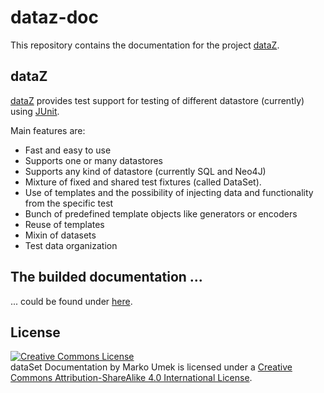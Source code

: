 # dataz-doc

This repository contains the documentation for the project [dataZ](http://github.com/loddar/dataz-core).

## dataZ

[dataZ](http://github.com/loddar/dataz-core) provides test support for testing of different datastore (currently) using [JUnit](http://junit.org/).

Main features are:

- Fast and easy to use
- Supports one or many datastores
- Supports any kind of datastore (currently SQL and Neo4J)
- Mixture of fixed and shared test fixtures (called DataSet).
- Use of templates and the possibility of injecting data and functionality from the specific test
- Bunch of predefined template objects like generators or encoders
- Reuse of templates
- Mixin of datasets
- Test data organization


## The builded documentation ...

... could be found under [here](http://dataset-doc.rtfd.org).

## License

<a rel="license" href="http://creativecommons.org/licenses/by-sa/4.0/">
	<img alt="Creative Commons License" style="border-width:0" src="https://i.creativecommons.org/l/by-sa/4.0/88x31.png" />
</a>
<br />
<span xmlns:dct="http://purl.org/dc/terms/" property="dct:title">dataSet Documentation</span> by <span xmlns:cc="http://creativecommons.org/ns#" property="cc:attributionName">Marko Umek</span> is licensed under a <a rel="license" href="http://creativecommons.org/licenses/by-sa/4.0/">Creative Commons Attribution-ShareAlike 4.0 International License</a>.

